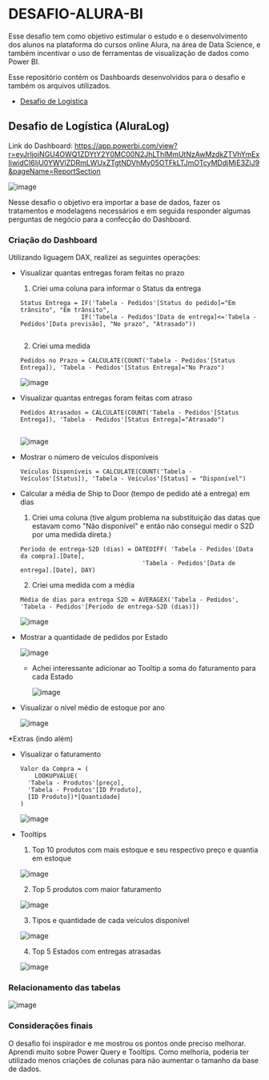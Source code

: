 # DESAFIO-ALURA-BI
Esse desafio tem como objetivo estimular o estudo e o desenvolvimento dos alunos na plataforma do cursos online Alura, na área de Data Science, e também incentivar o uso de ferramentas de visualização de dados como Power BI. 

Esse repositório contém os Dashboards desenvolvidos para o desafio e também os arquivos utilizados.

<ul>
  <li><a href="#week1">Desafio de Logística</a></li>

</ul>

## <a id="week1">Desafio de Logística (AluraLog)</a>

Link do Dashboard: https://app.powerbi.com/view?r=eyJrIjoiNGU4OWQ1ZDYtY2Y0MC00N2JhLThlMmUtNzAwMzdkZTVhYmExIiwidCI6IjU0YWVlZDRmLWUxZTgtNDVhMy05OTFkLTJmOTcyMDdjMjE3ZiJ9&pageName=ReportSection

![image](https://user-images.githubusercontent.com/78363684/134266350-7959a354-cb81-4861-a76c-fc0fd2805833.png)


Nesse desafio o objetivo era importar a base de dados, fazer os tratamentos e modelagens necessários 
e em seguida responder algumas perguntas de negócio para a confecção do Dashboard.


### Criação do Dashboard
Utilizando liguagem DAX, realizei as seguintes operações:

- Visualizar quantas entregas foram feitas no prazo
  1. Criei uma coluna para informar o Status da entrega

  ```
  Status Entrega = IF('Tabela - Pedidos'[Status do pedido]="Em trânsito", "Em trânsito", 
                   IF('Tabela - Pedidos'[Data de entrega]<='Tabela - Pedidos'[Data previsão], "No prazo", "Atrasado"))
      
    ```
   2. Criei uma medida 
   
   ```
  Pedidos no Prazo = CALCULATE(COUNT('Tabela - Pedidos'[Status Entrega]), 'Tabela - Pedidos'[Status Entrega]="No Prazo")
   
   ```
   ![image](https://user-images.githubusercontent.com/78363684/134265637-fdc88829-2b06-4950-8d3e-3cfdb5b2f8fb.png)

   
- Visualizar quantas entregas foram feitas com atraso
 
  ```
  Pedidos Atrasados = CALCULATE(COUNT('Tabela - Pedidos'[Status Entrega]), 'Tabela - Pedidos'[Status Entrega]="Atrasado")
   
   ```
   ![image](https://user-images.githubusercontent.com/78363684/134265652-47291278-c87b-43f8-aaa2-63a697e18956.png)

- Mostrar o número de veículos disponíveis
  ```
  Veículos Disponíveis = CALCULATE(COUNT('Tabela - Veículos'[Status]), 'Tabela - Veículos'[Status] = "Disponível")
  
  ```
  
- Calcular a média de Ship to Door (tempo de pedido até a entrega) em dias
  1. Criei uma coluna (tive algum problema na substituição das datas que estavam como "Não disponível" e então não consegui medir o S2D por uma medida direta.)
  ```
  Periodo de entrega-S2D (dias) = DATEDIFF( 'Tabela - Pedidos'[Data da compra].[Date], 
                                    'Tabela - Pedidos'[Data de entrega].[Date], DAY)
  
  ```
  2. Criei uma medida com a média
  
  ```
  Média de dias para entrega S2D = AVERAGEX('Tabela - Pedidos', 'Tabela - Pedidos'[Periodo de entrega-S2D (dias)])  
  ```
  ![image](https://user-images.githubusercontent.com/78363684/134266276-8d3cc443-9928-4276-8408-fe1ce64f26b8.png)

- Mostrar a quantidade de pedidos por Estado
  
  ![image](https://user-images.githubusercontent.com/78363684/134264936-a0bb0771-02f8-4883-a88f-9c336e878741.png)
  
  * Achei interessante adicionar ao Tooltip a soma do faturamento para cada Estado
  
     ![image](https://user-images.githubusercontent.com/78363684/134265000-e3df7498-85c1-4373-935c-67ba59ebd21a.png)

  
- Visualizar o nível médio de estoque por ano
 
  ![image](https://user-images.githubusercontent.com/78363684/134264860-9fda3983-32b8-4596-9b5e-260758374e5d.png)

 
*Extras (indo além)

- Visualizar o faturamento
 
  ```
  Valor da Compra = (
      LOOKUPVALUE(
    'Tabela - Produtos'[preço],
    'Tabela - Produtos'[ID Produto],
    [ID Produto])*[Quantidade] 
  )

  ```
  ![image](https://user-images.githubusercontent.com/78363684/134265513-129beffa-bc10-4c13-a6e6-0283ebfa1c62.png)


- Tooltips
  1. Top 10 produtos com mais estoque e seu respectivo preço e quantia em estoque
  
  ![image](https://user-images.githubusercontent.com/78363684/134265823-911944c3-9bd8-4ee8-b798-1d3ecceaed9e.png)
  
  2. Top 5 produtos com maior faturamento 

  ![image](https://user-images.githubusercontent.com/78363684/134265892-4aff7db8-873b-4e7f-ba50-e6020ff99874.png)

  3. Tipos e quantidade de cada veículos disponível
  
  ![image](https://user-images.githubusercontent.com/78363684/134265950-09f496eb-b319-4efd-9ecd-6b8aa987867d.png)

  4. Top 5 Estados com entregas atrasadas 
  
  ![image](https://user-images.githubusercontent.com/78363684/134266030-fedf4d1f-968e-4409-9656-9625219debad.png)

### Relacionamento das tabelas

![image](https://user-images.githubusercontent.com/78363684/134266575-c960f35b-34bf-40f8-979b-635b733d3078.png)

### Considerações finais

O desafio foi inspirador e me mostrou os pontos onde preciso melhorar. Aprendi muito sobre Power Query e Tooltips. Como melhoria, poderia ter utilizado menos criações de colunas para não aumentar o tamanho da base de dados.







